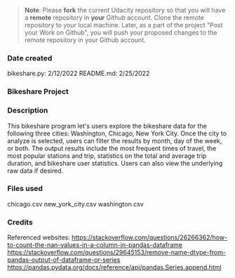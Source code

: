 >**Note**: Please **fork** the current Udacity repository so that you will have a **remote** repository in **your** Github account. Clone the remote repository to your local machine. Later, as a part of the project "Post your Work on Github", you will push your proposed changes to the remote repository in your Github account.

### Date created
bikeshare.py: 2/12/2022
README.md: 2/25/2022

### Bikeshare Project

### Description
This bikeshare program let's users explore the bikeshare data for the following three cities: Washington, Chicago, New York City. Once the city to analyze is selected, users can filter the results by month, day of the week, or both. The output results include the most frequent times of travel, the most popular stations and trip, statistics on the total and average trip duration, and bikeshare user statistics. Users can also view the underlying raw data if desired.

### Files used
chicago.csv
new_york_city.csv
washington.csv

### Credits
Referenced websites:
https://stackoverflow.com/questions/26266362/how-to-count-the-nan-values-in-a-column-in-pandas-dataframe
https://stackoverflow.com/questions/29645153/remove-name-dtype-from-pandas-output-of-dataframe-or-series
https://pandas.pydata.org/docs/reference/api/pandas.Series.append.html

